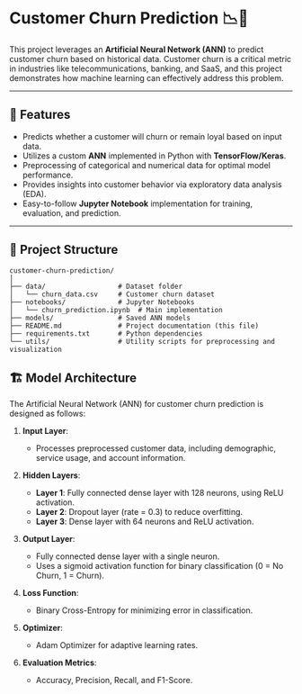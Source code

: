 # Customer Churn Prediction 📉🤖

This project leverages an **Artificial Neural Network (ANN)** to predict customer churn based on historical data. Customer churn is a critical metric in industries like telecommunications, banking, and SaaS, and this project demonstrates how machine learning can effectively address this problem.

---

## 🚀 Features

- Predicts whether a customer will churn or remain loyal based on input data.
- Utilizes a custom **ANN** implemented in Python with **TensorFlow/Keras**.
- Preprocessing of categorical and numerical data for optimal model performance.
- Provides insights into customer behavior via exploratory data analysis (EDA).
- Easy-to-follow **Jupyter Notebook** implementation for training, evaluation, and prediction.

---

## 📂 Project Structure

```plaintext
customer-churn-prediction/
│
├── data/                  # Dataset folder
│   └── churn_data.csv     # Customer churn dataset
├── notebooks/             # Jupyter Notebooks
│   └── churn_prediction.ipynb  # Main implementation
├── models/                # Saved ANN models
├── README.md              # Project documentation (this file)
├── requirements.txt       # Python dependencies
└── utils/                 # Utility scripts for preprocessing and visualization
```
## 🏗️ Model Architecture

The Artificial Neural Network (ANN) for customer churn prediction is designed as follows:

1. **Input Layer**:
   - Processes preprocessed customer data, including demographic, service usage, and account information.

2. **Hidden Layers**:
   - **Layer 1**: Fully connected dense layer with 128 neurons, using ReLU activation.
   - **Layer 2**: Dropout layer (rate = 0.3) to reduce overfitting.
   - **Layer 3**: Dense layer with 64 neurons and ReLU activation.

3. **Output Layer**:
   - Fully connected dense layer with a single neuron.
   - Uses a sigmoid activation function for binary classification (0 = No Churn, 1 = Churn).

4. **Loss Function**:
   - Binary Cross-Entropy for minimizing error in classification.

5. **Optimizer**:
   - Adam Optimizer for adaptive learning rates.

6. **Evaluation Metrics**:
   - Accuracy, Precision, Recall, and F1-Score.
